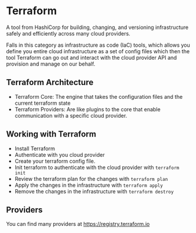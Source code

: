 # Terraform
A tool from HashiCorp for building, changing, and versioning infrastructure safely and efficiently across many cloud providers.

Falls in this category as infrastructure as code (IaC) tools, which allows you define you entire cloud infrastructure as a set of config files which then the tool Terraform can go out and interact with the cloud provider API and provision and manage on our behalf.
## Terraform Architecture
- Terraform Core: The engine that takes the configuration files and the current terraform state
- Terraform Providers: Are like plugins to the core that enable communication with a specific cloud provider.
## Working with Terraform
- Install Terraform
- Authenticate with you cloud provider
- Create your terraform config file.
- Init terraform to authenticate with the cloud provider with `terraform init`
- Review the terraform plan for the changes with `terraform plan`
- Apply the changes in the infrastructure with `terraform apply`
- Remove the changes in the infrastructure with `terraform destroy`
## Providers
You can find many providers at https://registry.terraform.io